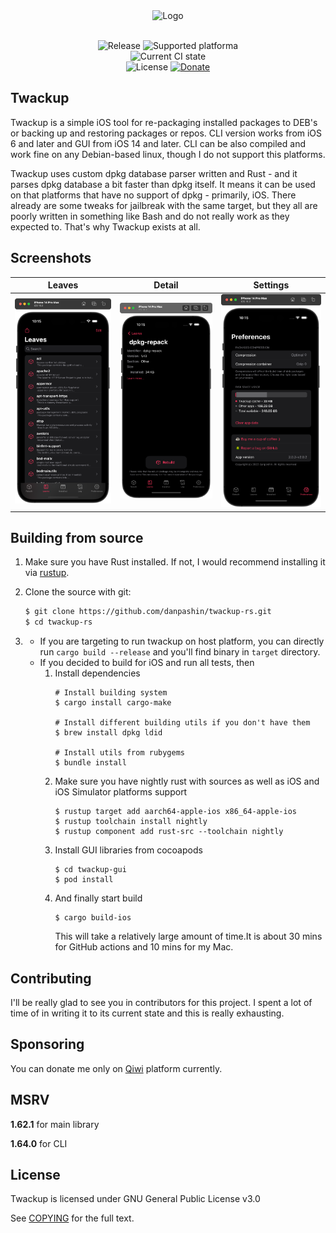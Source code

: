 
<div align="center">
<img src="https://github.com/danpashin/twackup-rs/raw/master/assets/logo-rounded.png" alt="Logo"/>
<br>
<br>

![Release](https://img.shields.io/github/v/release/danpashin/twackup-rs)
![Supported platforma](https://img.shields.io/badge/supported_platforms-ios-red?style=flat)
<br>
![Current CI state](https://img.shields.io/github/actions/workflow/status/danpashin/twackup-rs/run-tests.yml)
<br>
![License](https://img.shields.io/github/license/danpashin/twackup-rs)
[![Donate](https://img.shields.io/badge/donate_to_project-555?logo=qiwi)](https://my.qiwi.com/Danyyl-PFxEvxeqrC)
</div>

## Twackup

Twackup is a simple iOS tool for re-packaging installed packages to DEB's or 
backing up and restoring packages or repos. CLI version works from iOS 6 and later and GUI from iOS 14 and later.
CLI can be also compiled and work fine on any Debian-based linux, though I do not support this platforms.

Twackup uses custom dpkg database parser written and Rust - and it parses dpkg database a bit faster than dpkg itself.
It means it can be used on that platforms that have no support of dpkg - primarily, iOS.
There already are some tweaks for jailbreak with the same target, but they all are poorly 
written in something like Bash and do not really work as they expected to. That's why Twackup exists at all.

## Screenshots

| Leaves | Detail | Settings |
|---|---|---|
| ![First](assets/screenshots/screen-1.png?raw=true) | ![Second](assets/screenshots/screen-2.png?raw=true) | ![Third](assets/screenshots/screen-3.png?raw=true) |

## Building from source

1. Make sure you have Rust installed. If not,  I would recommend installing it via [rustup](https://rustup.rs). 
2. Clone the source with git:
	
	```sh
	$ git clone https://github.com/danpashin/twackup-rs.git
	$ cd twackup-rs
	```
	
3. * If you are targeting to run twackup on host platform, you can directly run `cargo build --release` 
and you'll find binary in `target` directory.
   * If you decided to build for iOS and run all tests, then 
     1. Install dependencies
        ```shell
        # Install building system
        $ cargo install cargo-make
        
        # Install different building utils if you don't have them
        $ brew install dpkg ldid
        
        # Install utils from rubygems
        $ bundle install
        ```
     2. Make sure you have nightly rust with sources as well as iOS and iOS Simulator platforms support
        ```shell
        $ rustup target add aarch64-apple-ios x86_64-apple-ios
        $ rustup toolchain install nightly
        $ rustup component add rust-src --toolchain nightly
        ```
     3. Install GUI libraries from cocoapods
        ```shell
        $ cd twackup-gui
        $ pod install
        ```
     4. And finally start build
        ```shell
        $ cargo build-ios
        ```
        This will take a relatively large amount of time.It is about 30 mins for GitHub actions and 10 mins for my Mac.

## Contributing
I'll be really glad to see you in contributors for this project.
I spent a lot of time of in writing it to its current state and this is really exhausting.

## Sponsoring
You can donate me only on [Qiwi](https://my.qiwi.com/Danyyl-PFxEvxeqrC) platform currently.

## MSRV
**1.62.1** for main library

**1.64.0** for CLI
     
## License

Twackup is licensed under GNU General Public License v3.0

See [COPYING](COPYING) for the full text.
